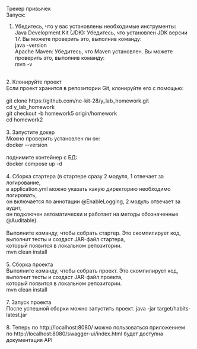 Трекер привычек
<br />
Запуск: <br />
1. Убедитесь, что у вас установлены необходимые инструменты: <br />
Java Development Kit (JDK): Убедитесь, что установлен JDK версии 17. Вы можете проверить это, выполнив команду: <br />
java -version <br />
Apache Maven: Убедитесь, что Maven установлен. Вы можете проверить это, выполнив команду: <br />
mvn -v <br />
<br />
2. Клонируйте проект <br />
Если проект хранится в репозитории Git, клонируйте его с помощью: <br />
<br />
git clone https://github.com/ne-kit-28/y_lab_homework.git <br />
cd y_lab_homework <br />
git checkout -b homework5 origin/homework <br />
cd homework2 <br />
 <br />
3. Запустите докер <br />
Можно проверить установлен ли он: <br />
docker --version <br />
 <br />
поднимите контейнер с БД: <br />
docker compose up -d <br />
 <br />
4. Сборка стартера (в стартере сразу 2 модуля, 1 отвечает за логирование, <br />
в application.yml можно указать какую директорию необходимо логировать,  <br />
он включается по аннотации @EnableLogging, 2 модуль отвечает за аудит, <br />
он подключен автоматически и работает на методы обозначенные @Auditable). <br />
<br />
Выполните команду, чтобы собрать стартер. Это скомпилирует код, выполнит тесты и создаст JAR-файл стартера, <br />
который появится в локальном репозитории. <br />
mvn clean install <br />
 <br />
5. Сборка проекта <br />
Выполните команду, чтобы собрать проект. Это скомпилирует код, выполнит тесты и создаст JAR-файл проекта, <br />
который появится в локальном репозитории. <br />
mvn clean install <br />
<br />
7. Запуск проекта <br />
После успешной сборки можно запустить проект. java -jar target/habits-latest.jar <br />
 <br />
8. Теперь по http://localhost:8080/ можно пользоваться приложением <br />
по http://localhost:8080/swagger-ui/index.html будет доступна документация API <br />
